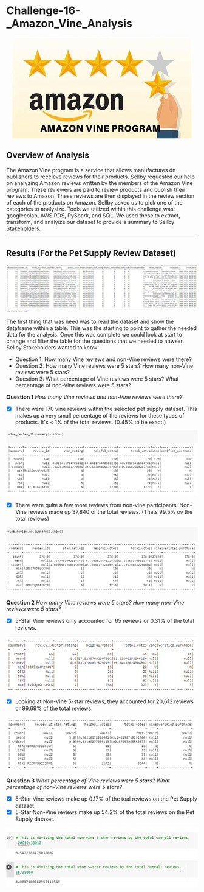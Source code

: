# Challenge-16-_Amazon_Vine_Analysis

<p align="center">
  <img src="https://github.com/LindsayTeeters/Challenge-16-_Amazon_Vine_Analysis/blob/main/Resources/amazon%20vine%20program.jpg">
</p>

## Overview of Analysis

The Amazon Vine program is a service that allows manufactures dn publishers to receieve reviews for their products. Sellby requested our help on analyzing Amazon reviews written by the members of the Amazon Vine program. These reviewers are paid to review products and publish their reviews to Amazon. These reviews are then displayed in the review section of each of the products on Amazon. Sellby asked us to pick one of the categories to analysize. Tools we utilized within this challenge was: googlecolab, AWS RDS, PySpark, and SQL. We used these to extract, transform, and analyize our dataset to provide a summary to Sellby Stakeholders. 

-----------------------------------------------------------------

## Results (For the Pet Supply Review Dataset) 

![PetSupplyReviewDF](https://github.com/LindsayTeeters/Challenge-16-_Amazon_Vine_Analysis/blob/main/Resources/PetSupplyReviewWhole%20Table.png)

The first thing that was need was to read the dataset and show the dataframe within a table. This was the starting to point to gather the needed data for the analysis. Once this was complete we could look at start to change and filter the table for the questions that we needed to anwser. Sellby Stakeholders wanted to know:
  - Question 1: How many Vine reviews and non-Vine reviews were there?
  - Question 2: How many Vine reviews were 5 stars? How many non-Vine reviews were 5 stars?
  - Question 3: What percentage of Vine reviews were 5 stars? What percentage of non-Vine reviews were 5 stars?


<b>Question 1</b> <i> How many Vine reviews and non-Vine reviews were there? </i>

- [x] There were 170 vine reviews within the selected pet supply dataset. This makes up a very small percentage of the reviews for these types of products. It's < 1% of the total reviews. (0.45% to be exact.)
 
![Vine Review Sum](https://github.com/LindsayTeeters/Challenge-16-_Amazon_Vine_Analysis/blob/main/Resources/Vine%20Reviewed%20Summary.png) 

- [x] There were quite a few more reviews from non-vine participants. Non-Vine reviews made up 37,840 of the total reviews. (Thats 99.5% ov the total reviews)

![Non-Vine Review Sum](https://github.com/LindsayTeeters/Challenge-16-_Amazon_Vine_Analysis/blob/main/Resources/Non-Vine%20Reviewed%20Summary.png)


<b>Question 2</b> <i>How many Vine reviews were 5 stars? How many non-Vine reviews were 5 stars?</i>

- [x] 5-Star Vine reviews only accounted for 65 reviews or 0.31% of the total reviews. 

![Vine 5 Star Sum](https://github.com/LindsayTeeters/Challenge-16-_Amazon_Vine_Analysis/blob/main/Resources/Vine%205%20Star%20Reviewed%20Summary.png)

- [x] Looking at Non-Vine 5-star reviews, they accounted for 20,612 reviews or 99.69% of the total reviews. 

![NonVine 5 Star Sum](https://github.com/LindsayTeeters/Challenge-16-_Amazon_Vine_Analysis/blob/main/Resources/Non-Vine%205%20Star%20Reviewed%20Summary.png)

<b>Question 3</b> <i>What percentage of Vine reviews were 5 stars? What percentage of non-Vine reviews were 5 stars?</i>

- [x] 5-Star Vine reviews make up 0.17% of the toal reviews on the Pet Supply dataset.
- [x] 5-Star Non-Vine reviews make up 54.2% of the total reviews on the Pet Supply dataset. 

![5 Star Calc](https://github.com/LindsayTeeters/Challenge-16-_Amazon_Vine_Analysis/blob/main/Resources/5%20star%20calculation.png)
